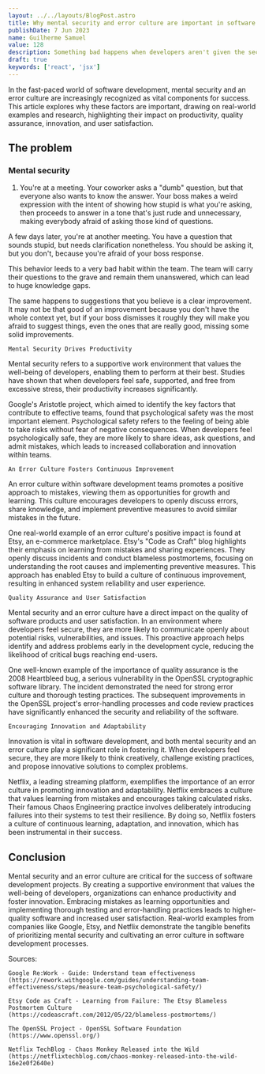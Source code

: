 ```yaml
---
layout: ../../layouts/BlogPost.astro
title: Why mental security and error culture are important in software dev
publishDate: 7 Jun 2023
name: Guilherme Samuel
value: 128
description: Something bad happens when developers aren't given the security to ask "dumb" questions and give out-of-the-box suggestions
draft: true
keywords: ['react', 'jsx']
---
```



In the fast-paced world of software development, mental security and an error culture are increasingly recognized as vital components for success. This article explores why these factors are important, drawing on real-world examples and research, highlighting their impact on productivity, quality assurance, innovation, and user satisfaction.


## The problem

### Mental security
1. You're at a meeting. Your coworker asks a "dumb" question, but that everyone also wants to know the answer. Your boss makes a weird expression with the intent of showing how stupid is what you're asking, then proceeds to answer in a tone that's just rude and unnecessary, making everybody afraid of asking those kind of questions.   

A few days later, you're at another meeting. You have a question that sounds stupid, but needs clarification nonetheless. You should be asking it, but you don't, because you're afraid of your boss response.

This behavior leeds to a very bad habit within the team. The team will carry their questions to the grave and remain them unanswered, which can lead to huge knowledge gaps.

The same happens to suggestions that you believe is a clear improvement. It may not be that good of an improvement because you don't have the whole context yet, but if your boss dismisses it roughly they will make you afraid to suggest things, even the ones that are really good, missing some solid improvements.

    Mental Security Drives Productivity

Mental security refers to a supportive work environment that values the well-being of developers, enabling them to perform at their best. Studies have shown that when developers feel safe, supported, and free from excessive stress, their productivity increases significantly.

Google's Aristotle project, which aimed to identify the key factors that contribute to effective teams, found that psychological safety was the most important element. Psychological safety refers to the feeling of being able to take risks without fear of negative consequences. When developers feel psychologically safe, they are more likely to share ideas, ask questions, and admit mistakes, which leads to increased collaboration and innovation within teams.

    An Error Culture Fosters Continuous Improvement

An error culture within software development teams promotes a positive approach to mistakes, viewing them as opportunities for growth and learning. This culture encourages developers to openly discuss errors, share knowledge, and implement preventive measures to avoid similar mistakes in the future.

One real-world example of an error culture's positive impact is found at Etsy, an e-commerce marketplace. Etsy's "Code as Craft" blog highlights their emphasis on learning from mistakes and sharing experiences. They openly discuss incidents and conduct blameless postmortems, focusing on understanding the root causes and implementing preventive measures. This approach has enabled Etsy to build a culture of continuous improvement, resulting in enhanced system reliability and user experience.

    Quality Assurance and User Satisfaction

Mental security and an error culture have a direct impact on the quality of software products and user satisfaction. In an environment where developers feel secure, they are more likely to communicate openly about potential risks, vulnerabilities, and issues. This proactive approach helps identify and address problems early in the development cycle, reducing the likelihood of critical bugs reaching end-users.

One well-known example of the importance of quality assurance is the 2008 Heartbleed bug, a serious vulnerability in the OpenSSL cryptographic software library. The incident demonstrated the need for strong error culture and thorough testing practices. The subsequent improvements in the OpenSSL project's error-handling processes and code review practices have significantly enhanced the security and reliability of the software.

    Encouraging Innovation and Adaptability

Innovation is vital in software development, and both mental security and an error culture play a significant role in fostering it. When developers feel secure, they are more likely to think creatively, challenge existing practices, and propose innovative solutions to complex problems.

Netflix, a leading streaming platform, exemplifies the importance of an error culture in promoting innovation and adaptability. Netflix embraces a culture that values learning from mistakes and encourages taking calculated risks. Their famous Chaos Engineering practice involves deliberately introducing failures into their systems to test their resilience. By doing so, Netflix fosters a culture of continuous learning, adaptation, and innovation, which has been instrumental in their success.

## Conclusion

Mental security and an error culture are critical for the success of software development projects. By creating a supportive environment that values the well-being of developers, organizations can enhance productivity and foster innovation. Embracing mistakes as learning opportunities and implementing thorough testing and error-handling practices leads to higher-quality software and increased user satisfaction. Real-world examples from companies like Google, Etsy, and Netflix demonstrate the tangible benefits of prioritizing mental security and cultivating an error culture in software development processes.

Sources:

    Google Re:Work - Guide: Understand team effectiveness
    (https://rework.withgoogle.com/guides/understanding-team-effectiveness/steps/measure-team-psychological-safety/)

    Etsy Code as Craft - Learning from Failure: The Etsy Blameless Postmortem Culture
    (https://codeascraft.com/2012/05/22/blameless-postmortems/)

    The OpenSSL Project - OpenSSL Software Foundation
    (https://www.openssl.org/)

    Netflix TechBlog - Chaos Monkey Released into the Wild
    (https://netflixtechblog.com/chaos-monkey-released-into-the-wild-16e2e0f2640e)